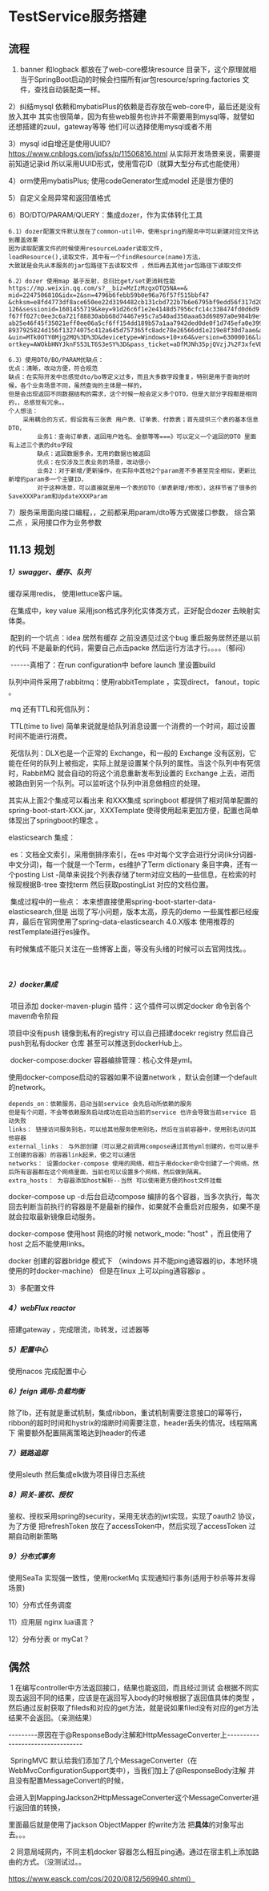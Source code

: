 # TestService服务搭建

## 流程

1)	banner 和logback 都放在了web-core模块resource 目录下，这个原理就相当于SpringBoot启动的时候会扫描所有jar包resource/spring.factories
文件，查找自动装配类一样。

2）纠结mysql 依赖和mybatisPlus的依赖是否存放在web-core中，最后还是没有放入其中
其实也很简单，因为有些web服务也许并不需要用到mysql等，就譬如还想搭建的zuul，gateway等等 他们可以选择使用mysql或者不用

3）mysql id自增还是使用UUID?
https://www.cnblogs.com/jpfss/p/11506816.html
从实际开发场景来说，需要提前知道记录id 所以采用UUID形式，使用雪花ID（就算大型分布式也能使用）

4）orm使用mybatisPlus; 使用codeGenerator生成model 还是很方便的

5）自定义全局异常和返回值格式

6）BO/DTO/PARAM/QUERY：集成dozer，作为实体转化工具

```word
6.1）dozer配置文件默认放在了common-util中，使用spring的服务中可以新建对应文件达到覆盖效果
因为读取配置文件的时候使用resourceLoader读取文件, 
loadResource(),读取文件，其中有一个findResource(name)方法，
大致就是会先从本服务的jar包路径下去读取文件 ，然后再去其他jar包路径下读取文件

6.2）dozer 使用map 基于反射，总归比get/set更消耗性能
https://mp.weixin.qq.com/s?__biz=MzIzMzgxOTQ5NA==&
mid=2247506810&idx=2&sn=4796b6febb59b0e96a76f57f515bbf47
&chksm=e8fd4773df8ace650ee22d3194482cb131cbd722b7b6e6795bf9edd56f317d20c5bb0711da41&scene=
126&sessionid=1601455719&key=91d26c6f1e2e4148d57956cfc14c338474fd0d6d9
f67ff027c0ee3c6a721f88830abb68d74467e95c7a540ad350aaa63d69897a0e984b9efee
ab25e46f45f35021eff0ee06a5cf6ff154dd189b57a1aa7942ded0de0f1d745efa0e399e5
8937925824d156f13274075c412a645d757365fc8adc78e26566dd1e219e8f30d7aae&ascene=1
&uin=MTk0OTY0Mjg2MQ%3D%3D&devicetype=Windows+10+x64&version=63000016&lang=zh_CN&exp
ortkey=AWOkbHNYJknFS53LT6S3eSY%3D&pass_ticket=aDfMJNh35pjQVzjJ%2F3xfeVBcRJekyz%2BrdRm2Tu6bjtxiwX%2BUMNtqyOY4yDmaYcEM&wx_header=0

6.3）使用DTO/BO/PARAM优缺点：
优点：清晰，改动方便，符合规范
缺点：在实际开发中总感觉dto/bo等定义过多，而且大多数字段重复，特别是用于查询的时候，各个业务场景不同，虽然查询的主体是一样的，
但是会出现返回不同数据结构的需求，这个时候一般会定义多个DTO，但是大部分字段都是相同的，，总感觉有冗余。。
个人想法：
    采用耦合的方式，假设我有三张表 用户表、订单表、付款表；首先提供三个表的基本信息DTO，
        业务1：查询订单表，返回用户姓名、金额等等===》可以定义一个返回的DTO 里面有上述三个表的dto字段
        缺点：返回数据多余，无用的数据也被返回
        优点：在仅涉及三表业务的场景，改动很小
        业务2：对于新增/更新操作，在实际中其他2个param差不多甚至完全相似，更新比新增的param多一个主键ID，
        对于这种场景，可以直接就是用一个表的DTO（单表新增/修改），这样节省了很多的SaveXXXParam和UpdateXXXParam
```

7）服务采用面向接口编程，，之前都采用param/dto等方式做接口参数，
综合第二点 ，采用接口作为业务参数

## 11.13 规划

##### 1）swagger、缓存、队列

缓存采用redis， 使用lettuce客户端。

​	在集成中，key value 采用json格式序列化实体类方式，正好配合dozer 去映射实体类。

​	配到的一个坑点：idea 居然有缓存 之前没遇见过这个bug 重启服务居然还是以前的代码 不是最新的代码，需要自己点击packe 然后运行方法才行。。。。（郁闷）

​	------真相了：在run configuration中 before launch 里设置build

队列中间件采用了rabbitmq：使用rabbitTemplate ，实现direct， fanout，topic 。

​	mq 还有TTL和死信队列：

​		TTL(time to live) 简单来说就是给队列消息设置一个消费的一个时间，超过设置时间不能进行消费。

​		死信队列：DLX也是一个正常的 Exchange，和一般的 Exchange 没有区别，它能在任何的队列上被指定，实际上就是设置某个队列的属性。当这个队列中有死信时，RabbitMQ 就会自动的将这个消息重新发布到设置的 Exchange 上去，进而被路由到另一个队列。可以监听这个队列中消息做相应的处理。



其实从上面2个集成可以看出来 和XXX集成 springboot 都提供了相对简单配置的spring-boot-start-XXX.jar，XXXTemplate 使得使用起来更加方便，配置也简单 体现出了springboot的理念 。

elasticsearch 集成：

​	es：文档全文索引，采用倒排序索引，在es 中对每个文字会进行分词(ik分词器-中文分词)，每一个就是一个Term，es维护了Term dictionary 条目字典，还有一个posting List -简单来说找个列表存储了term对应文档的一些信息，在检索的时候现根据B-tree 查找term 然后获取postingList 对应的文档位置。

​	集成过程中的一些点： 本来想直接使用spring-boot-starter-data-elasticsearch,但是 出现了写小问题，版本太高，原先的demo 一些属性都已经废弃，最后在官网使用了spring-data-elasticsearch 4.0.X版本 使用推荐的restTemplate进行es操作。

​	有时候集成不能只关注在一些博客上面，等没有头绪的时候可以去官网找找。。

​	

##### 2）docker集成

​	项目添加 docker-maven-plugin 插件：这个插件可以绑定docker 命令到各个maven命令阶段

项目中没有push 镜像到私有的registry 可以自己搭建docekr registry 然后自己push到私有docker 仓库 甚至可以推送到dockerHub上。

​	docker-compose:docker 容器编排管理：核心文件是yml。

使用docker-compose启动的容器如果不设置network ，默认会创建一个default的network。

```
depends_on：依赖服务，启动当前service 会先启动所依赖的服务
但是有个问题，不会等依赖服务启动成功在启动当前的service 也许会导致当前service 启动失败
links： 链接访问服务别名，可以给其他服务使用别名，然后在当前容器中，使用别名访问其他容器
external_links： 与外部创建（可以是之前调用compose通过其他yml创建的，也可以是手工创建的容器）的容器link起来，使之可以通信
networks： 设置docker-compose 使用的网络，相当于用docker命令创建了一个网络，然后所有容器都在这个网络里面，当前也可以设置多个网络，然后做到隔离。
extra_hosts： 为容器添加host解析--当然 可以使用更方便的host文件挂载
```

docker-compose up -d:后台启动compose 编排的各个容器，当多次执行，每次回去判断当前执行的容器是不是最新的操作，如果就不会重启对应服务，如果不是就会拉取最新镜像启动服务。

docker-compose 使用host 网络的时候 network_mode: "host" ，而且使用了host 之后不能使用links。

docker 创建的容器bridge 模式下 （windows 并不能ping通容器的ip，本地环境使用的时docker-machine） 但是在linux 上可以ping通容器ip 。

3）多配置文件

##### 4）webFlux reactor

搭建gateway ，完成限流，lb转发，过滤器等

##### 5）配置中心

使用nacos 完成配置中心

##### 6）feign 调用-负载均衡

除了lb，还有就是重试机制，集成ribbon，重试机制需要注意接口的幂等行，ribbon的超时时间和hystrix的熔断时间需要注意，header丢失的情况，线程隔离下 需要额外配置隔离策略达到header的传递

##### 7）链路追踪

使用sleuth 然后集成elk做为项目得日志系统

##### 8）网关-鉴权、授权

鉴权、授权采用spring的security，采用无状态的jwt实现，实现了oauth2 协议，为了方便 把refreshToken 放在了accessToken中，然后实现了accessToken 过期自动刷新策略

##### 9）分布式事务

使用SeaTa 实现强一致性，使用rocketMq 实现通知行事务(适用于秒杀等并发得场景)

10）分布式任务调度

11）应用层 nginx lua语言？

12）分布分表 or myCat？

## 偶然

​	1	在编写controller中方法返回接口，结果也能返回，而且经过测试 会根据不同实现去返回不同的结果，应该是在返回写入body的时候根据了返回值具体的类型 ，然后通过反射获取了fileds和对应的get方法，就是说如果filed没有对应的get方法 结果不会返回。（亲测结果）

---------原因在于@ResponseBody注解和HttpMessageConverter上---------------------------------

​	SpringMVC  默认给我们添加了几个MessageConverter（在WebMvcConfigurationSupport类中），当我们加上了@ResponseBody注解 并且没有配置MessageConvert的时候，

会进入到MappingJackson2HttpMessageConverter这个MessageConverter进行返回值的转换，

里面最后就是使用了jackson ObjectMapper 的write方法 把**具体**的对象写出去。。。

​	2	同意局域网内，不同主机docker 容器怎么相互ping通。通过在宿主机上添加路由的方式。（没测试过。。

https://www.easck.com/cos/2020/0812/569940.shtml）